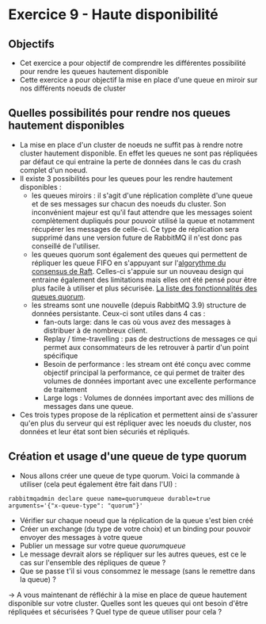 # Exercice 9 - Haute disponibilité

## Objectifs
* Cet exercice a pour objectif de comprendre les différentes possibilité pour rendre les queues hautement disponible
* Cette exercice a pour objectif la mise en place d'une queue en miroir sur nos différents noeuds de cluster

## Quelles possibilités pour rendre nos queues hautement disponibles

* La mise en place d'un cluster de noeuds ne suffit pas à rendre notre cluster hautement disponible. En effet les queues ne sont pas répliquées par défaut ce qui entraine la perte de données dans le cas du crash complet d'un noeud. 
* Il existe 3 possibilités pour les queues pour les rendre hautement disponibles : 
    * les queues miroirs : il s'agit d'une réplication complète d'une queue et de ses messages sur chacun des noeuds du cluster. Son inconvénient majeur est qu'il faut attendre que les messages soient complètement dupliqués pour pouvoir utilisé la queue et notamment récupérer les messages de celle-ci. Ce type de réplication sera supprimé dans une version future de RabbitMQ il n'est donc pas conseillé de l'utiliser.
    * les queues quorum sont également des queues qui permettent de répliquer les queue FIFO en s'appuyant sur l'[algorythme du consensus de Raft](https://raft.github.io/). Celles-ci s'appuie sur un nouveau design qui entraine également des limitations mais elles ont été pensé pour être plus facile à utiliser et plus sécurisée. [La liste des fonctionnalités des queues quorum](https://www.rabbitmq.com/quorum-queues.html#feature-matrix).
    * les streams sont une nouvelle (depuis RabbitMQ 3.9) structure de données persistante. Ceux-ci sont utiles dans 4 cas : 
        * fan-outs large: dans le cas où vous avez des messages à distribuer à de nombreux client. 
        * Replay / time-travelling : pas de destructions de messages ce qui permet aux consommateurs de les retrouver à partir d'un point spécifique
        * Besoin de performance : les stream ont été conçu avec comme objectif principal la performance, ce qui permet de traiter des volumes de données important avec une excellente performance de traitement
        * Large logs : Volumes de données important avec des millions de messages dans une queue.  
* Ces trois types propose de la réplication et permettent ainsi de s'assurer qu'en plus du serveur qui est répliquer avec les noeuds du cluster, nos données et leur état sont bien sécuriés et répliqués.

## Création et usage d'une queue de type quorum

* Nous allons créer une queue de type quorum. Voici la commande à utiliser (cela peut également être fait dans l'UI) :
```
rabbitmqadmin declare queue name=quorumqueue durable=true arguments='{"x-queue-type": "quorum"}'
```
* Vérifier sur chaque noeud que la réplication de la queue s'est bien créé 
* Créer un exchange (du type de votre choix) et un binding pour pouvoir envoyer des messages à votre queue
* Publier un message sur votre queue *quorumqueue*
* Le message devrait alors se répliquer sur les autres queues, est ce le cas sur l'ensemble des répliques de queue ?
* Que se passe t'il si vous consommez le message (sans le remettre dans la queue) ? 

-> A vous maintenant de réfléchir à la mise en place de queue hautement disponible sur votre cluster. Quelles sont les queues qui ont besoin d'être répliquées et sécurisées ? Quel type de queue utiliser pour cela ?